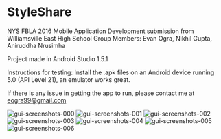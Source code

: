 # StyleShare
NYS FBLA 2016 Mobile Application Development submission from Williamsville East High School
Group Members: Evan Ogra, Nikhil Gupta, Aniruddha Nrusimha

Project made in Android Studio 1.5.1

Instructions for testing:
Install the .apk files on an Android device running 5.0 (API Level 21), an emulator works great.

If there is any issue in getting the app to run, please contact me at eogra99@gmail.com


![gui-screenshots-000](https://user-images.githubusercontent.com/6174415/52458149-a39bde00-2b2b-11e9-87a1-bafcd9829eb5.jpg)
![gui-screenshots-001](https://user-images.githubusercontent.com/6174415/52458150-a39bde00-2b2b-11e9-8aab-d129eab05994.jpg)
![gui-screenshots-002](https://user-images.githubusercontent.com/6174415/52458151-a4347480-2b2b-11e9-86f3-c4fab0267837.jpg)
![gui-screenshots-003](https://user-images.githubusercontent.com/6174415/52458152-a4347480-2b2b-11e9-9adc-6fd5744fb4eb.jpg)
![gui-screenshots-004](https://user-images.githubusercontent.com/6174415/52458153-a4347480-2b2b-11e9-80fc-f3f4a2f06772.jpg)
![gui-screenshots-005](https://user-images.githubusercontent.com/6174415/52458154-a4347480-2b2b-11e9-9f87-01a893777f06.jpg)
![gui-screenshots-006](https://user-images.githubusercontent.com/6174415/52458155-a4347480-2b2b-11e9-8a5c-cbe7f5f9022e.jpg)
